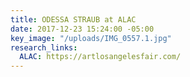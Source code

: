 ```yaml
---
title: ODESSA STRAUB at ALAC
date: 2017-12-23 15:24:00 -05:00
key_image: "/uploads/IMG_0557.1.jpg"
research_links:
  ALAC: https://artlosangelesfair.com/
---
```


